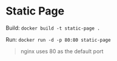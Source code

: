 # Static Page

Build: ``docker build -t static-page .``

Run: ``docker run -d -p 80:80 static-page``

> nginx uses 80 as the default port